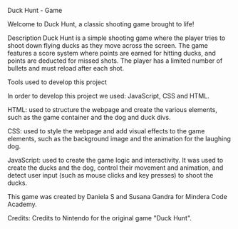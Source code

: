 Duck Hunt - Game

Welcome to Duck Hunt, a classic shooting game brought to life!

Description
Duck Hunt is a simple shooting game where the player tries to shoot down flying ducks as they move across the screen. The game features a score system where points are earned for hitting ducks, and points are deducted for missed shots. The player has a limited number of bullets and must reload after each shot.

Tools used to develop this project

In order to develop this project we used: JavaScript, CSS and HTML.

HTML: used to structure the webpage and create the various elements, such as the game container and the dog and duck divs.

CSS: used to style the webpage and add visual effects to the game elements, such as the background image and the animation for the laughing dog.

JavaScript: used to create the game logic and interactivity. It was used to create the ducks and the dog, control their movement and animation, and detect user input (such as mouse clicks and key presses) to shoot the ducks.


This game was created by Daniela S and Susana Gandra for Mindera Code Academy.

Credits:
Credits to Nintendo for the original game "Duck Hunt".
